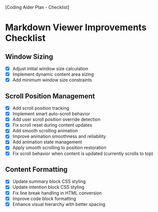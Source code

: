 [Coding Aider Plan - Checklist]

# Markdown Viewer Improvements Checklist

## Window Sizing
- [x] Adjust initial window size calculation
- [x] Implement dynamic content area sizing
- [x] Add minimum window size constraints

## Scroll Position Management
- [x] Add scroll position tracking
- [x] Implement smart auto-scroll behavior
- [x] Add user scroll position override detection
- [x] Fix scroll reset during content updates
- [x] Add smooth scrolling animation
- [x] Improve animation smoothness and reliability
- [x] Add animation state management
- [x] Apply smooth scrolling to position restoration
- [x] Fix scroll behavior when content is updated (currently scrolls to top)

## Content Formatting
- [x] Update summary block CSS styling
- [x] Update intention block CSS styling
- [x] Fix line break handling in HTML conversion
- [x] Improve code block formatting
- [x] Enhance visual hierarchy with better spacing
